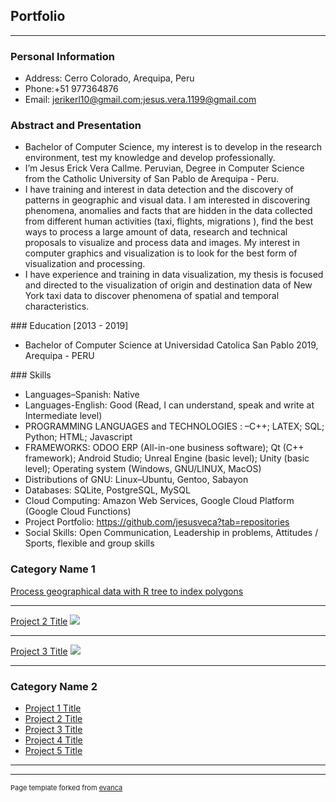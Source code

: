 ## Portfolio

---


### Personal Information
- Address: Cerro Colorado, Arequipa, Peru
- Phone:+51 977364876
- Email: jerikerl10@gmail.com;jesus.vera.1199@gmail.com

### Abstract and Presentation
- Bachelor of Computer Science, my interest is to develop in the research environment, test my knowledge and develop professionally.
- I’m Jesus Erick Vera Callme. Peruvian, Degree in Computer Science from the Catholic University of San Pablo de Arequipa - Peru.
- I have training and interest in data detection and the discovery of patterns in geographic and visual data. I am interested in discovering phenomena, anomalies and facts that are hidden in the data collected from different human activities (taxi, flights, migrations ), find the best ways to process a large amount of data, research and technical proposals to visualize and process data and images. My interest in computer graphics and visualization is to look for the best form of visualization and processing.
- I have experience and training in data visualization, my thesis is focused and directed to the visualization of origin and destination data of New York taxi data to discover phenomena of spatial and temporal characteristics.

### Education [2013 - 2019]
- Bachelor of Computer Science at Universidad Catolica San Pablo 2019, Arequipa - PERU

### Skills
- Languages–Spanish: Native
- Languages-English: Good (Read, I can understand, speak and write at Intermediate level)
- PROGRAMMING LANGUAGES and TECHNOLOGIES : –C++; LATEX; SQL; Python; HTML; Javascript
- FRAMEWORKS: ODOO ERP (All-in-one business software); Qt (C++ framework); Android Studio; Unreal Engine (basic level); Unity (basic level); Operating system (Windows, GNU/LINUX, MacOS)
- Distributions of GNU:  Linux–Ubuntu, Gentoo, Sabayon
- Databases: SQLite, PostgreSQL, MySQL
- Cloud Computing: Amazon Web Services, Google Cloud Platform (Google Cloud Functions)
- Project Portfolio: https://github.com/jesusveca?tab=repositories
- Social Skills: Open Communication, Leadership in problems, Attitudes / Sports, flexible and group skills


### Category Name 1

[Process geographical data with R tree to index polygons](https://github.com/jesusveca/pre-process_R_tree_chord_pandas)
<!-- <img src="images/dummy_thumbnail.jpg?raw=true"/> -->

---
[Project 2 Title](/pdf/sample_presentation.pdf)
<img src="images/dummy_thumbnail.jpg?raw=true"/>

---
[Project 3 Title](http://example.com/)
<img src="images/dummy_thumbnail.jpg?raw=true"/>

---

### Category Name 2

- [Project 1 Title](http://example.com/)
- [Project 2 Title](http://example.com/)
- [Project 3 Title](http://example.com/)
- [Project 4 Title](http://example.com/)
- [Project 5 Title](http://example.com/)

---




---
<p style="font-size:11px">Page template forked from <a href="https://github.com/evanca/quick-portfolio">evanca</a></p>
<!-- Remove above link if you don't want to attibute -->

